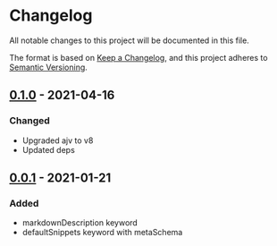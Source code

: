 # Changelog

All notable changes to this project will be documented in this file.

The format is based on [Keep a Changelog](https://keepachangelog.com/en/1.0.0/),
and this project adheres to [Semantic Versioning](https://semver.org/spec/v2.0.0.html).

## [0.1.0] - 2021-04-16

### Changed

- Upgraded ajv to v8
- Updated deps

## [0.0.1] - 2021-01-21

### Added

- markdownDescription keyword
- defaultSnippets keyword with metaSchema

[Unreleased]: https://github.com/tamaracha/ajv-vscode/compare/v0.0.1...head
[0.1.0]: https://github.com/tamaracha/ajv-vscode/compare/v0.0.1...v0.1.0
[0.0.1]: https://github.com/tamaracha/ajv-vscode/tags/v0.0.1

<!-- markdownlint-configure-file { "MD024": { "siblings_only": true }} -->
